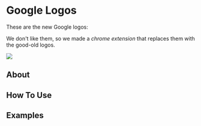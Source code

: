 # Google Logos 
These are the new Google logos:

We don't like them, so we made a *chrome extension* that replaces them with the good-old logos.

![](https://raw.githubusercontent.com/sharp30/Google-Logos/main/images/all_logos.jpg)
## About
## How To Use
## Examples

